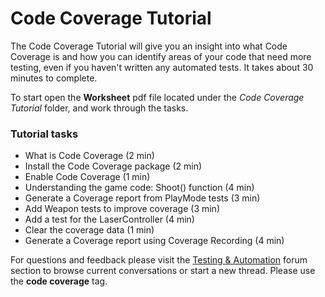 # Code Coverage Tutorial

The Code Coverage Tutorial will give you an insight into what Code Coverage is and how you can identify areas of your code that need more testing, even if you haven't written any automated tests. It takes about 30 minutes to complete.

To start open the **Worksheet** pdf file located under the *Code Coverage Tutorial* folder, and work through the tasks.

### Tutorial tasks

- What is Code Coverage (2 min)
- Install the Code Coverage package (2 min)
- Enable Code Coverage (1 min)
- Understanding the game code: Shoot() function (4 min)
- Generate a Coverage report from PlayMode tests (3 min)
- Add Weapon tests to improve coverage (3 min)
- Add a test for the LaserController (4 min)
- Clear the coverage data (1 min)
- Generate a Coverage report using Coverage Recording (4 min)

For questions and feedback please visit the [Testing & Automation](https://forum.unity.com/forums/testing-automation.211) forum section to browse current conversations or start a new thread. Please use the **code coverage** tag.
